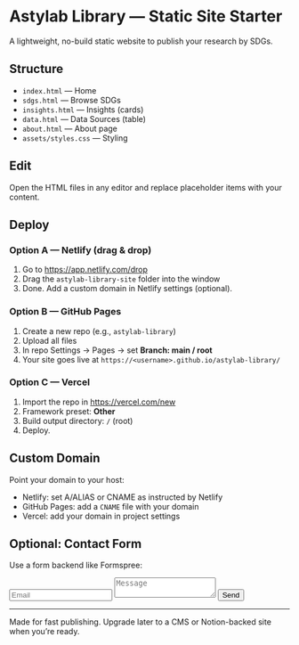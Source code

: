 # Astylab Library — Static Site Starter
A lightweight, no-build static website to publish your research by SDGs.

## Structure
- `index.html` — Home
- `sdgs.html` — Browse SDGs
- `insights.html` — Insights (cards)
- `data.html` — Data Sources (table)
- `about.html` — About page
- `assets/styles.css` — Styling

## Edit
Open the HTML files in any editor and replace placeholder items with your content.

## Deploy
### Option A — Netlify (drag & drop)
1. Go to https://app.netlify.com/drop
2. Drag the `astylab-library-site` folder into the window
3. Done. Add a custom domain in Netlify settings (optional).

### Option B — GitHub Pages
1. Create a new repo (e.g., `astylab-library`)
2. Upload all files
3. In repo Settings → Pages → set **Branch: main / root**
4. Your site goes live at `https://<username>.github.io/astylab-library/`

### Option C — Vercel
1. Import the repo in https://vercel.com/new
2. Framework preset: **Other**
3. Build output directory: `/` (root)
4. Deploy.

## Custom Domain
Point your domain to your host:
- Netlify: set A/ALIAS or CNAME as instructed by Netlify
- GitHub Pages: add a `CNAME` file with your domain
- Vercel: add your domain in project settings

## Optional: Contact Form
Use a form backend like Formspree:
<form action="https://formspree.io/f/yourFormId" method="POST">
  <input type="email" name="email" placeholder="Email" required />
  <textarea name="message" placeholder="Message" required></textarea>
  <button type="submit">Send</button>
</form>

---
Made for fast publishing. Upgrade later to a CMS or Notion-backed site when you’re ready.
